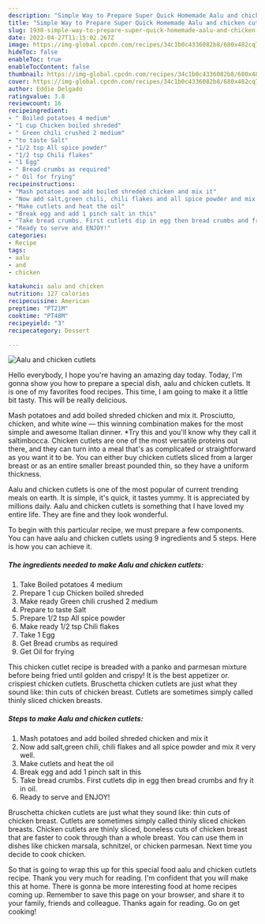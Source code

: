 ```yaml
---
description: "Simple Way to Prepare Super Quick Homemade Aalu and chicken cutlets"
title: "Simple Way to Prepare Super Quick Homemade Aalu and chicken cutlets"
slug: 1938-simple-way-to-prepare-super-quick-homemade-aalu-and-chicken-cutlets
date: 2022-04-27T11:15:02.267Z
image: https://img-global.cpcdn.com/recipes/34c1b0c4336082b8/680x482cq70/aalu-and-chicken-cutlets-recipe-main-photo.jpg
hideToc: false
enableToc: true
enableTocContent: false
thumbnail: https://img-global.cpcdn.com/recipes/34c1b0c4336082b8/680x482cq70/aalu-and-chicken-cutlets-recipe-main-photo.jpg
cover: https://img-global.cpcdn.com/recipes/34c1b0c4336082b8/680x482cq70/aalu-and-chicken-cutlets-recipe-main-photo.jpg
author: Eddie Delgado
ratingvalue: 3.8
reviewcount: 16
recipeingredient:
- " Boiled potatoes 4 medium"
- "1 cup Chicken boiled shreded"
- " Green chili crushed 2 medium"
- "to taste Salt"
- "1/2 tsp All spice powder"
- "1/2 tsp Chili flakes"
- "1 Egg"
- " Bread crumbs as required"
- " Oil for frying"
recipeinstructions:
- "Mash potatoes and add boiled shreded chicken and mix it"
- "Now add salt,green chili, chili flakes and all spice powder and mix it very well."
- "Make cutlets and heat the oil"
- "Break egg and add 1 pinch salt in this"
- "Take bread crumbs. First cutlets dip in egg then bread crumbs and fry it in oil."
- "Ready to serve and ENJOY!"
categories:
- Recipe
tags:
- aalu
- and
- chicken

katakunci: aalu and chicken 
nutrition: 127 calories
recipecuisine: American
preptime: "PT21M"
cooktime: "PT48M"
recipeyield: "3"
recipecategory: Dessert

---
```



![Aalu and chicken cutlets](https://img-global.cpcdn.com/recipes/34c1b0c4336082b8/680x482cq70/aalu-and-chicken-cutlets-recipe-main-photo.jpg)

Hello everybody, I hope you're having an amazing day today. Today, I'm gonna show you how to prepare a special dish, aalu and chicken cutlets. It is one of my favorites food recipes. This time, I am going to make it a little bit tasty. This will be really delicious.

Mash potatoes and add boiled shreded chicken and mix it. Prosciutto, chicken, and white wine — this winning combination makes for the most simple and awesome Italian dinner. *Try this and you&#39;ll know why they call it saltimbocca. Chicken cutlets are one of the most versatile proteins out there, and they can turn into a meal that&#39;s as complicated or straightforward as you want it to be. You can either buy chicken cutlets sliced from a larger breast or as an entire smaller breast pounded thin, so they have a uniform thickness.

Aalu and chicken cutlets is one of the most popular of current trending meals on earth. It is simple, it's quick, it tastes yummy. It is appreciated by millions daily. Aalu and chicken cutlets is something that I have loved my entire life. They are fine and they look wonderful.


To begin with this particular recipe, we must prepare a few components. You can have aalu and chicken cutlets using 9 ingredients and 5 steps. Here is how you can achieve it.

<!--inarticleads1-->

##### The ingredients needed to make Aalu and chicken cutlets:

1. Take  Boiled potatoes 4 medium
1. Prepare 1 cup Chicken boiled shreded
1. Make ready  Green chili crushed 2 medium
1. Prepare to taste Salt
1. Prepare 1/2 tsp All spice powder
1. Make ready 1/2 tsp Chili flakes
1. Take 1 Egg
1. Get  Bread crumbs as required
1. Get  Oil for frying


This chicken cutlet recipe is breaded with a panko and parmesan mixture before being fried until golden and crispy! It is the best appetizer or. crispiest chicken cutlets. Bruschetta chicken cutlets are just what they sound like: thin cuts of chicken breast. Cutlets are sometimes simply called thinly sliced chicken breasts. 

<!--inarticleads2-->

##### Steps to make Aalu and chicken cutlets:

1. Mash potatoes and add boiled shreded chicken and mix it
1. Now add salt,green chili, chili flakes and all spice powder and mix it very well.
1. Make cutlets and heat the oil
1. Break egg and add 1 pinch salt in this
1. Take bread crumbs. First cutlets dip in egg then bread crumbs and fry it in oil.
1. Ready to serve and ENJOY!

Bruschetta chicken cutlets are just what they sound like: thin cuts of chicken breast. Cutlets are sometimes simply called thinly sliced chicken breasts. Chicken cutlets are thinly sliced, boneless cuts of chicken breast that are faster to cook through than a whole breast. You can use them in dishes like chicken marsala, schnitzel, or chicken parmesan. Next time you decide to cook chicken. 

So that is going to wrap this up for this special food aalu and chicken cutlets recipe. Thank you very much for reading. I'm confident that you will make this at home. There is gonna be more interesting food at home recipes coming up. Remember to save this page on your browser, and share it to your family, friends and colleague. Thanks again for reading. Go on get cooking!
